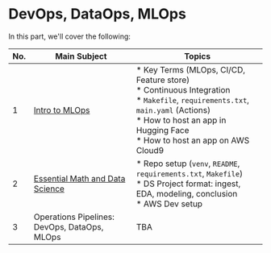 # DevOps, DataOps, MLOps

In this part, we'll cover the following:

| No.  | Main Subject                                                 | Topics                                                       |
| ---- | ------------------------------------------------------------ | ------------------------------------------------------------ |
| 1    | [Intro to MLOps](https://github.com/matinkh/mlops-fundamentals/tree/main/02%20Devops%20Dataops%20Mlops/01%20Intro%20to%20MLOps) | * Key Terms (MLOps, CI/CD, Feature store)<br />* Continuous Integration<br />* `Makefile`, `requirements.txt`, `main.yaml` (Actions)<br />* How to host an app in Hugging Face<br />* How to host an app on AWS Cloud9 |
| 2    | [Essential Math and Data Science](https://github.com/matinkh/mlops-fundamentals/tree/main/02%20Devops%20Dataops%20Mlops/02%20Essential%20Math%20and%20Data%20Science) | * Repo setup (`venv`, `README`, `requirements.txt`, `Makefile`)<br />* DS Project format: ingest, EDA, modeling, conclusion<br />* AWS Dev setup |
| 3    | Operations Pipelines: DevOps, DataOps, MLOps                 | TBA                                                          |

